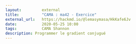 ```yaml
---
layout:         external
title:          "CAMA : ma42 - Exercice"
external_url:   https://hackmd.io/@lemasymasa/HkKafe6Jv
date:           2020-05-25 10:00
tags:           CAMA Shannon
description: Programmer le gradient conjugué
---
```

